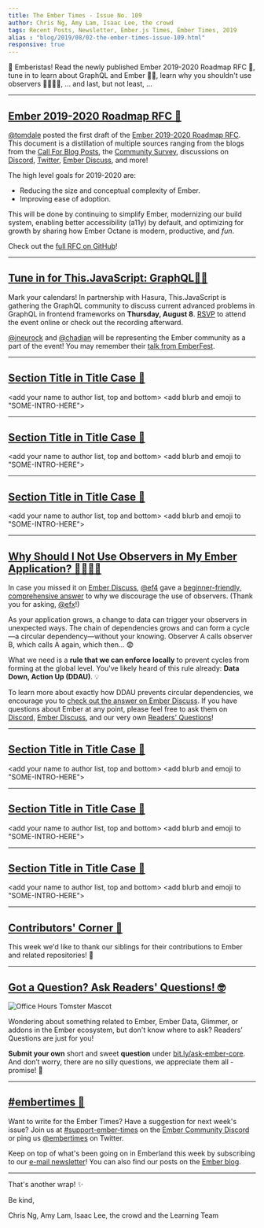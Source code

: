 ```yaml
---
title: The Ember Times - Issue No. 109
author: Chris Ng, Amy Lam, Isaac Lee, the crowd
tags: Recent Posts, Newsletter, Ember.js Times, Ember Times, 2019
alias : "blog/2019/08/02-the-ember-times-issue-109.html"
responsive: true
---
```


🙌 Emberistas! 
Read the newly published Ember 2019-2020 Roadmap RFC 🐹,
tune in to learn about GraphQL and Ember 👨‍💻,
learn why you shouldn't use observers 🙋‍♀️🙋‍♂️,
...
and last, but not least,
...
<SOME-INTRO-HERE-TO-KEEP-THEM-SUBSCRIBERS-READING>

---

## [Ember 2019-2020 Roadmap RFC 🐹](https://twitter.com/tomdale/status/1155909868907311110)

[@tomdale](https://github.com/tomdale) posted the first draft of the [Ember 2019-2020 Roadmap RFC](https://github.com/emberjs/rfcs/pull/519). This document is a distillation of multiple sources ranging from the blogs from the [Call For Blog Posts](https://blog.emberjs.com/2019/05/20/ember-2019-roadmap-call-for-posts.html), the [Community Survey](https://emberjs.com/ember-community-survey-2019/), discussions on [Discord](https://discordapp.com/invite/emberjs), [Twitter](https://twitter.com/hashtag/emberjs2019), [Ember Discuss](https://discuss.emberjs.com/), and more!

The high level goals for 2019-2020 are:
* Reducing the size and conceptual complexity of Ember.
* Improving ease of adoption.

This will be done by continuing to simplify Ember, modernizing our build system, enabling better accessibility (a11y) by default, and optimizing for growth by sharing how Ember Octane is modern, productive, and _fun_. 

Check out the [full RFC on GitHub](https://github.com/emberjs/rfcs/pull/519)!

---

## [Tune in for This.JavaScript: GraphQL👨‍💻](https://www.thisdot.co/events/graphql-contributor-days-frameworks-edition)
 
 Mark your calendars! In partnership with Hasura, This.JavaScript is gathering the GraphQL community to discuss current advanced problems in GraphQL in frontend frameworks on **Thursday, August 8**. [RSVP](https://www.thisdot.co/events/graphql-contributor-days-frameworks-edition) to attend the event online or check out the recording afterward. 
 
 [@jneurock](https://github.com/jneurock) and [@chadian](https://github.com/chadian) will be representing the Ember community as a part of the event! You may remember their [talk from EmberFest](https://www.youtube.com/watch?v=kgfBexYbM68). 
 
---

## [Section Title in Title Case 🐹](#section-url)
<change section title emoji>
<consider adding some bold to your paragraph>
  
<add your name to author list, top and bottom>
<add blurb and emoji to "SOME-INTRO-HERE">
  
---

## [Section Title in Title Case 🐹](#section-url)
<change section title emoji>
<consider adding some bold to your paragraph>
  
<add your name to author list, top and bottom>
<add blurb and emoji to "SOME-INTRO-HERE">
  
---

## [Section Title in Title Case 🐹](#section-url)
<change section title emoji>
<consider adding some bold to your paragraph>
  
<add your name to author list, top and bottom>
<add blurb and emoji to "SOME-INTRO-HERE">
  
---

## [Why Should I Not Use Observers in My Ember Application? 🙋‍♀️🙋‍♂️](https://discuss.emberjs.com/t/why-should-i-not-use-observers-in-my-ember-application/16868/3)

In case you missed it on [Ember Discuss](https://discuss.emberjs.com/), [@ef4](https://github.com/ef4) gave a [beginner-friendly, comprehensive answer](https://discuss.emberjs.com/t/why-should-i-not-use-observers-in-my-ember-application/16868/3) to why we discourage the use of observers. (Thank you for asking, [@efx](https://github.com/efx)!)

As your application grows, a change to data can trigger your observers in unexpected ways. The chain of dependencies grows and can form a cycle—a circular dependency—without your knowing. Observer A calls observer B, which calls A again, which then... 😨

What we need is a **rule that we can enforce locally** to prevent cycles from forming at the global level. You've likely heard of this rule already: **Data Down, Action Up (DDAU)**. 💡

To learn more about exactly how DDAU prevents circular dependencies, we encourage you to [check out the answer on Ember Discuss](https://discuss.emberjs.com/t/why-should-i-not-use-observers-in-my-ember-application/16868/3). If you have questions about Ember at any point, please feel free to ask them on [Discord](https://discordapp.com/invite/zT3asNS), [Ember Discuss](https://discuss.emberjs.com/), and our very own [Readers' Questions](https://docs.google.com/forms/d/e/1FAIpQLScqu7Lw_9cIkRtAiXKitgkAo4xX_pV1pdCfMJgIr6Py1V-9Og/viewform)!

---

## [Section Title in Title Case 🐹](#section-url)
<change section title emoji>
<consider adding some bold to your paragraph>
  
<add your name to author list, top and bottom>
<add blurb and emoji to "SOME-INTRO-HERE">
  
---

## [Section Title in Title Case 🐹](#section-url)
<change section title emoji>
<consider adding some bold to your paragraph>
  
<add your name to author list, top and bottom>
<add blurb and emoji to "SOME-INTRO-HERE">
  
---

## [Section Title in Title Case 🐹](#section-url)
<change section title emoji>
<consider adding some bold to your paragraph>
  
<add your name to author list, top and bottom>
<add blurb and emoji to "SOME-INTRO-HERE">
  
---

## [Contributors' Corner 👏](https://guides.emberjs.com/release/contributing/repositories/)

<p>This week we'd like to thank our siblings for their contributions to Ember and related repositories! 💖</p>

---

## [Got a Question? Ask Readers' Questions! 🤓](https://docs.google.com/forms/d/e/1FAIpQLScqu7Lw_9cIkRtAiXKitgkAo4xX_pV1pdCfMJgIr6Py1V-9Og/viewform)

<div class="blog-row">
  <img class="float-right small transparent padded" alt="Office Hours Tomster Mascot" title="Readers' Questions" src="/images/tomsters/officehours.png" />

  <p>Wondering about something related to Ember, Ember Data, Glimmer, or addons in the Ember ecosystem, but don't know where to ask? Readers’ Questions are just for you!</p>

<p><strong>Submit your own</strong> short and sweet <strong>question</strong> under <a href="https://bit.ly/ask-ember-core" target="rq">bit.ly/ask-ember-core</a>. And don’t worry, there are no silly questions, we appreciate them all - promise! 🤞</p>

</div>

---

## [#embertimes 📰](https://blog.emberjs.com/tags/newsletter.html) 

Want to write for the Ember Times? Have a suggestion for next week's issue? Join us at [#support-ember-times](https://discordapp.com/channels/480462759797063690/485450546887786506) on the [Ember Community Discord](https://discordapp.com/invite/zT3asNS) or ping us [@embertimes](https://twitter.com/embertimes) on Twitter.

Keep on top of what's been going on in Emberland this week by subscribing to our [e-mail newsletter](https://the-emberjs-times.ongoodbits.com/)! You can also find our posts on the [Ember blog](https://emberjs.com/blog/tags/newsletter.html).

---

That's another wrap! ✨

Be kind,

Chris Ng, Amy Lam, Isaac Lee, the crowd and the Learning Team
